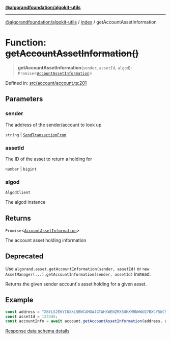 [**@algorandfoundation/algokit-utils**](../../README.md)

***

[@algorandfoundation/algokit-utils](../../README.md) / [index](../README.md) / getAccountAssetInformation

# Function: ~~getAccountAssetInformation()~~

> **getAccountAssetInformation**(`sender`, `assetId`, `algod`): `Promise`\<[`AccountAssetInformation`](../../types/account/type-aliases/AccountAssetInformation.md)\>

Defined in: [src/account/account.ts:201](https://github.com/algorandfoundation/algokit-utils-ts/blob/main/src/account/account.ts#L201)

## Parameters

### sender

The address of the sender/account to look up

`string` | [`SendTransactionFrom`](../../types/transaction/type-aliases/SendTransactionFrom.md)

### assetId

The ID of the asset to return a holding for

`number` | `bigint`

### algod

`AlgodClient`

The algod instance

## Returns

`Promise`\<[`AccountAssetInformation`](../../types/account/type-aliases/AccountAssetInformation.md)\>

The account asset holding information

## Deprecated

Use `algorand.asset.getAccountInformation(sender, assetId)` or `new AssetManager(...).getAccountInformation(sender, assetId)` instead.

Returns the given sender account's asset holding for a given asset.

## Example

```typescript
const address = "XBYLS2E6YI6XXL5BWCAMOA4GTWHXWENZMX5UHXMRNWWUQ7BXCY5WC5TEPA";
const assetId = 123345;
const accountInfo = await account.getAccountAssetInformation(address, assetId, algod);
```

[Response data schema details](https://dev.algorand.co/reference/rest-apis/algod/#accountassetinformation)
